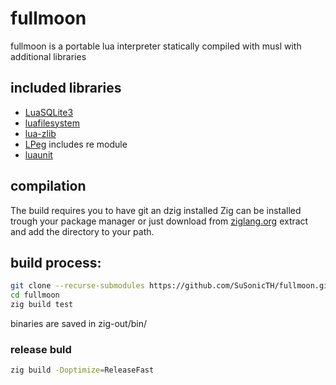 # fullmoon

fullmoon is a portable lua interpreter statically compiled with musl with additional libraries

## included libraries
* [LuaSQLite3](http://lua.sqlite.org/)
* [luafilesystem](https://github.com/lunarmodules/luafilesystem)
* [lua-zlib](https://github.com/brimworks/lua-zlib)
* [LPeg](https://www.inf.puc-rio.br/~roberto/lpeg/) includes re module
* [luaunit](https://github.com/bluebird75/luaunit)

## compilation
The build requires you to have git an dzig installed
Zig can be installed trough your package manager or just download from [ziglang.org](https://ziglang.org/download/) extract and add the directory to your path.

## build process:
```bash
git clone --recurse-submodules https://github.com/SuSonicTH/fullmoon.git
cd fullmoon
zig build test
```
binaries are saved in zig-out/bin/

### release buld
```bash
zig build -Doptimize=ReleaseFast
```
